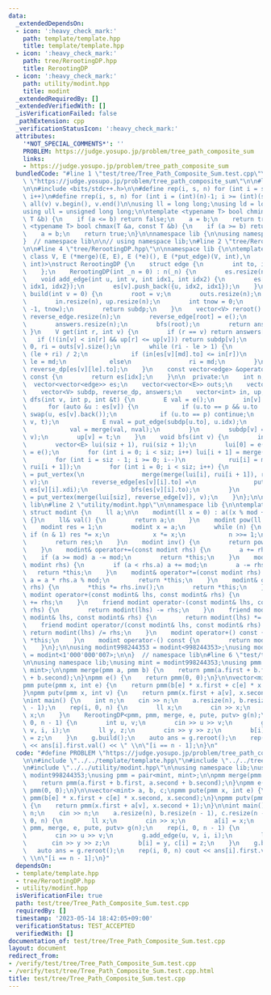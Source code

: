 ```yaml
---
data:
  _extendedDependsOn:
  - icon: ':heavy_check_mark:'
    path: template/template.hpp
    title: template/template.hpp
  - icon: ':heavy_check_mark:'
    path: tree/RerootingDP.hpp
    title: RerootingDP
  - icon: ':heavy_check_mark:'
    path: utility/modint.hpp
    title: modint
  _extendedRequiredBy: []
  _extendedVerifiedWith: []
  _isVerificationFailed: false
  _pathExtension: cpp
  _verificationStatusIcon: ':heavy_check_mark:'
  attributes:
    '*NOT_SPECIAL_COMMENTS*': ''
    PROBLEM: https://judge.yosupo.jp/problem/tree_path_composite_sum
    links:
    - https://judge.yosupo.jp/problem/tree_path_composite_sum
  bundledCode: "#line 1 \"test/tree/Tree_Path_Composite_Sum.test.cpp\"\n#define PROBLEM\
    \ \"https://judge.yosupo.jp/problem/tree_path_composite_sum\"\n\n#line 2 \"template/template.hpp\"\
    \n\n#include <bits/stdc++.h>\n\n#define rep(i, s, n) for (int i = s; i < (int)(n);\
    \ i++)\n#define rrep(i, s, n) for (int i = (int)(n)-1; i >= (int)(s); i--)\n#define\
    \ all(v) v.begin(), v.end()\n\nusing ll = long long;\nusing ld = long double;\n\
    using ull = unsigned long long;\n\ntemplate <typename T> bool chmin(T &a, const\
    \ T &b) {\n    if (a <= b) return false;\n    a = b;\n    return true;\n}\ntemplate\
    \ <typename T> bool chmax(T &a, const T &b) {\n    if (a >= b) return false;\n\
    \    a = b;\n    return true;\n}\n\nnamespace lib {\n\nusing namespace std;\n\n\
    }  // namespace lib\n\n// using namespace lib;\n#line 2 \"tree/RerootingDP.hpp\"\
    \n\n#line 4 \"tree/RerootingDP.hpp\"\n\nnamespace lib {\n\ntemplate <class E,\
    \ class V, E (*merge)(E, E), E (*e)(), E (*put_edge)(V, int),\n          V (*put_vertex)(E,\
    \ int)>\nstruct RerootingDP {\n    struct edge {\n        int to, idx, xdi;\n\
    \    };\n    RerootingDP(int _n = 0) : n(_n) {\n        es.resize(n);\n    }\n\
    \    void add_edge(int u, int v, int idx1, int idx2) {\n        es[u].push_back({v,\
    \ idx1, idx2});\n        es[v].push_back({u, idx2, idx1});\n    }\n    vector<V>\
    \ build(int v = 0) {\n        root = v;\n        outs.resize(n);\n        subdp.resize(n);\n\
    \        in.resize(n), up.resize(n);\n        int tnow = 0;\n        dfs(root,\
    \ -1, tnow);\n        return subdp;\n    }\n    vector<V> reroot() {\n       \
    \ reverse_edge.resize(n);\n        reverse_edge[root] = e();\n        reverse_dp.resize(n);\n\
    \        answers.resize(n);\n        bfs(root);\n        return answers;\n   \
    \ }\n    V get(int r, int v) {\n        if (r == v) return answers[r];\n     \
    \   if (!(in[v] < in[r] && up[r] <= up[v])) return subdp[v];\n        int le =\
    \ 0, ri = outs[v].size();\n        while (ri - le > 1) {\n            int md =\
    \ (le + ri) / 2;\n            if (in[es[v][md].to] <= in[r])\n               \
    \ le = md;\n            else\n                ri = md;\n        }\n        return\
    \ reverse_dp[es[v][le].to];\n    }\n    const vector<edge> &operator[](int idx)\
    \ const {\n        return es[idx];\n    }\n\n  private:\n    int n, root;\n  \
    \  vector<vector<edge>> es;\n    vector<vector<E>> outs;\n    vector<E> reverse_edge;\n\
    \    vector<V> subdp, reverse_dp, answers;\n    vector<int> in, up;\n    void\
    \ dfs(int v, int p, int &t) {\n        E val = e();\n        in[v] = t++;\n  \
    \      for (auto &u : es[v]) {\n            if (u.to == p && u.to != es[v].back().to)\
    \ swap(u, es[v].back());\n            if (u.to == p) continue;\n            dfs(u.to,\
    \ v, t);\n            E nval = put_edge(subdp[u.to], u.idx);\n            outs[v].emplace_back(nval);\n\
    \            val = merge(val, nval);\n        }\n        subdp[v] = put_vertex(val,\
    \ v);\n        up[v] = t;\n    }\n    void bfs(int v) {\n        int siz = outs[v].size();\n\
    \        vector<E> lui(siz + 1), rui(siz + 1);\n        lui[0] = e(), rui[siz]\
    \ = e();\n        for (int i = 0; i < siz; i++) lui[i + 1] = merge(lui[i], outs[v][i]);\n\
    \        for (int i = siz - 1; i >= 0; i--)\n            rui[i] = merge(outs[v][i],\
    \ rui[i + 1]);\n        for (int i = 0; i < siz; i++) {\n            reverse_dp[es[v][i].to]\
    \ = put_vertex(\n                merge(merge(lui[i], rui[i + 1]), reverse_edge[v]),\
    \ v);\n            reverse_edge[es[v][i].to] =\n                put_edge(reverse_dp[es[v][i].to],\
    \ es[v][i].xdi);\n            bfs(es[v][i].to);\n        }\n        answers[v]\
    \ = put_vertex(merge(lui[siz], reverse_edge[v]), v);\n    }\n};\n\n}  // namespace\
    \ lib\n#line 2 \"utility/modint.hpp\"\n\nnamespace lib {\n\ntemplate <ll mod>\
    \ struct modint {\n    ll a;\n\n    modint(ll x = 0) : a((x % mod + mod) % mod)\
    \ {}\n    ll& val() {\n        return a;\n    }\n    modint pow(ll n) {\n    \
    \    modint res = 1;\n        modint x = a;\n        while (n) {\n           \
    \ if (n & 1) res *= x;\n            x *= x;\n            n >>= 1;\n        }\n\
    \        return res;\n    }\n    modint inv() {\n        return pow(mod - 2);\n\
    \    }\n    modint& operator+=(const modint rhs) {\n        a += rhs.a;\n    \
    \    if (a >= mod) a -= mod;\n        return *this;\n    }\n    modint& operator-=(const\
    \ modint rhs) {\n        if (a < rhs.a) a += mod;\n        a -= rhs.a;\n     \
    \   return *this;\n    }\n    modint& operator*=(const modint rhs) {\n       \
    \ a = a * rhs.a % mod;\n        return *this;\n    }\n    modint& operator/=(modint\
    \ rhs) {\n        *this *= rhs.inv();\n        return *this;\n    }\n    friend\
    \ modint operator+(const modint& lhs, const modint& rhs) {\n        return modint(lhs)\
    \ += rhs;\n    }\n    friend modint operator-(const modint& lhs, const modint&\
    \ rhs) {\n        return modint(lhs) -= rhs;\n    }\n    friend modint operator*(const\
    \ modint& lhs, const modint& rhs) {\n        return modint(lhs) *= rhs;\n    }\n\
    \    friend modint operator/(const modint& lhs, const modint& rhs) {\n       \
    \ return modint(lhs) /= rhs;\n    }\n    modint operator+() const {\n        return\
    \ *this;\n    }\n    modint operator-() const {\n        return modint() - *this;\n\
    \    }\n};\n\nusing modint998244353 = modint<998244353>;\nusing modint1000000007\
    \ = modint<1'000'000'007>;\n\n}  // namespace lib\n#line 6 \"test/tree/Tree_Path_Composite_Sum.test.cpp\"\
    \n\nusing namespace lib;\nusing mint = modint998244353;\nusing pmm = pair<mint,\
    \ mint>;\n\npmm merge(pmm a, pmm b) {\n    return pmm(a.first + b.first, a.second\
    \ + b.second);\n}\npmm e() {\n    return pmm(0, 0);\n}\n\nvector<mint> a, b, c;\n\
    pmm pute(pmm x, int e) {\n    return pmm(b[e] * x.first + c[e] * x.second, x.second);\n\
    }\npmm putv(pmm x, int v) {\n    return pmm(x.first + a[v], x.second + 1);\n}\n\
    \nint main() {\n    int n;\n    cin >> n;\n    a.resize(n), b.resize(n - 1), c.resize(n\
    \ - 1);\n    rep(i, 0, n) {\n        ll x;\n        cin >> x;\n        a[i] =\
    \ x;\n    }\n    RerootingDP<pmm, pmm, merge, e, pute, putv> g(n);\n    rep(i,\
    \ 0, n - 1) {\n        int u, v;\n        cin >> u >> v;\n        g.add_edge(u,\
    \ v, i, i);\n        ll y, z;\n        cin >> y >> z;\n        b[i] = y, c[i]\
    \ = z;\n    }\n    g.build();\n    auto ans = g.reroot();\n    rep(i, 0, n) cout\
    \ << ans[i].first.val() << \" \\n\"[i == n - 1];\n}\n"
  code: "#define PROBLEM \"https://judge.yosupo.jp/problem/tree_path_composite_sum\"\
    \n\n#include \"../../template/template.hpp\"\n#include \"../../tree/RerootingDP.hpp\"\
    \n#include \"../../utility/modint.hpp\"\n\nusing namespace lib;\nusing mint =\
    \ modint998244353;\nusing pmm = pair<mint, mint>;\n\npmm merge(pmm a, pmm b) {\n\
    \    return pmm(a.first + b.first, a.second + b.second);\n}\npmm e() {\n    return\
    \ pmm(0, 0);\n}\n\nvector<mint> a, b, c;\npmm pute(pmm x, int e) {\n    return\
    \ pmm(b[e] * x.first + c[e] * x.second, x.second);\n}\npmm putv(pmm x, int v)\
    \ {\n    return pmm(x.first + a[v], x.second + 1);\n}\n\nint main() {\n    int\
    \ n;\n    cin >> n;\n    a.resize(n), b.resize(n - 1), c.resize(n - 1);\n    rep(i,\
    \ 0, n) {\n        ll x;\n        cin >> x;\n        a[i] = x;\n    }\n    RerootingDP<pmm,\
    \ pmm, merge, e, pute, putv> g(n);\n    rep(i, 0, n - 1) {\n        int u, v;\n\
    \        cin >> u >> v;\n        g.add_edge(u, v, i, i);\n        ll y, z;\n \
    \       cin >> y >> z;\n        b[i] = y, c[i] = z;\n    }\n    g.build();\n \
    \   auto ans = g.reroot();\n    rep(i, 0, n) cout << ans[i].first.val() << \"\
    \ \\n\"[i == n - 1];\n}"
  dependsOn:
  - template/template.hpp
  - tree/RerootingDP.hpp
  - utility/modint.hpp
  isVerificationFile: true
  path: test/tree/Tree_Path_Composite_Sum.test.cpp
  requiredBy: []
  timestamp: '2023-05-14 18:42:05+09:00'
  verificationStatus: TEST_ACCEPTED
  verifiedWith: []
documentation_of: test/tree/Tree_Path_Composite_Sum.test.cpp
layout: document
redirect_from:
- /verify/test/tree/Tree_Path_Composite_Sum.test.cpp
- /verify/test/tree/Tree_Path_Composite_Sum.test.cpp.html
title: test/tree/Tree_Path_Composite_Sum.test.cpp
---
```

